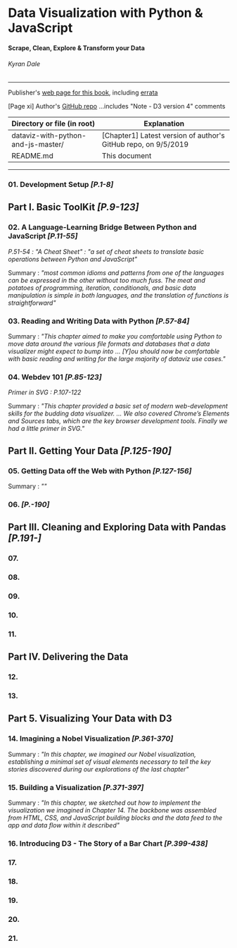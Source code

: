 # Data Visualization with Python & JavaScript
#### Scrape, Clean, Explore & Transform your Data
###### Kyran Dale

---

Publisher's [web page for this book](http://shop.oreilly.com/product/0636920037057.do), including [errata](https://www.oreilly.com/catalog/errata.csp?isbn=0636920037057)

[Page xi] Author's [GitHub repo](https://github.com/Kyrand/dataviz-with-python-and-js) ...includes "Note - D3 version 4" comments


| Directory or file (in root) | Explanation |
| --- | --- |
| dataviz-with-python-and-js-master/ | [Chapter1] Latest version of author's GitHub repo, on 9/5/2019 |
| README.md | This document |

---

### 01. Development Setup *[P.1-8]*

## Part I. Basic ToolKit *[P.9-123]*

### 02. A Language-Learning Bridge Between Python and JavaScript *[P.11-55]*

*P.51-54 : "A Cheat Sheet" : "a set of cheat sheets to translate basic operations between Python and JavaScript"*

Summary : *"most common idioms and patterns from one of the languages can be expressed in the other without too much fuss. The meat and potatoes of programming, iteration, conditionals, and basic data manipulation is simple in both languages, and the translation of functions is straightforward"*


### 03. Reading and Writing Data with Python *[P.57-84]*

Summary : *"This chapter aimed to make you comfortable using Python to move data around the various file formats and databases that a data visualizer might expect to bump into ... [Y]ou should now be comfortable with basic reading and writing for the large majority of dataviz use cases."*


### 04. Webdev 101 *[P.85-123]*

*Primer in SVG : P.107-122*

Summary : *"This chapter provided a basic set of modern web-development skills for the budding data visualizer. ... We also covered Chrome’s Elements and Sources tabs, which are the key browser development tools. Finally we had a little primer in SVG."*


## Part II. Getting Your Data *[P.125-190]*

### 05. Getting Data off the Web with Python *[P.127-156]*

Summary : *""*


### 06. *[P.-190]*


## Part III. Cleaning and Exploring Data with Pandas *[P.191-]*

### 07.

### 08.

### 09.

### 10.

### 11.


## Part IV. Delivering the Data

### 12.

### 13.


## Part 5. Visualizing Your Data with D3

### 14. Imagining a Nobel Visualization *[P.361-370]*

Summary : *"In this chapter, we imagined our Nobel visualization, establishing a minimal set of visual elements necessary to tell the key stories discovered during our explorations of the last chapter"*


### 15. Building a Visualization *[P.371-397]*

Summary : *"In this chapter, we sketched out how to implement the visualization we imagined in Chapter 14. The backbone was assembled from HTML, CSS, and JavaScript building blocks and the data feed to the app and data flow within it described"*


### 16. Introducing D3 - The Story of a Bar Chart *[P.399-438]*




### 17.
### 18.
### 19.
### 20.
### 21.